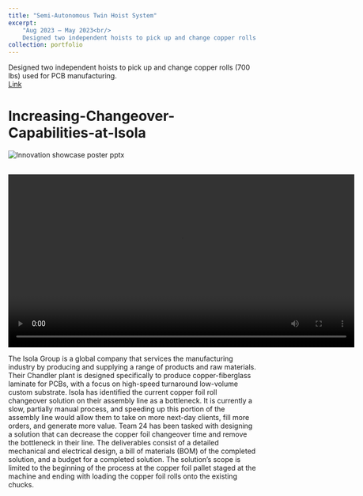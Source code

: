```yaml
---
title: "Semi-Autonomous Twin Hoist System"
excerpt: 
    "Aug 2023 – May 2023<br/>
    Designed two independent hoists to pick up and change copper rolls (700 lbs) used for PCB manufacturing."
collection: portfolio
---
```


Designed two independent hoists to pick up and change copper rolls (700 lbs) used for PCB manufacturing.<br/>
[Link](https://github.com/Tatwik19/24-Increasing-Changeover-Capabilities-at-Isola)

# Increasing-Changeover-Capabilities-at-Isola
![Innovation showcase poster pptx](https://github.com/Tatwik19/24-Increasing-Changeover-Capabilities-at-Isola/assets/67763638/7d936969-ee3f-4279-a3a5-ffb391c334be)

<br />

<video width="700" controls>
  <source src="https://raw.githubusercontent.com/Tatwik19/24-Increasing-Changeover-Capabilities-at-Isola/main/OLD/384624749-ee0afaa7-376b-4424-b353-ba5e18c106c2.mp4" type="video/mp4">
  Your browser does not support the video tag.
</video>



<br />

The Isola Group is a global company that services the manufacturing industry by producing and supplying a range of products and raw materials. Their Chandler plant is designed specifically to produce copper-fiberglass laminate for PCBs, with a focus on high-speed turnaround low-volume custom substrate. Isola has identified the current copper foil roll changeover solution on their assembly line as a bottleneck. It is currently a slow, partially manual process, and speeding up this portion of the assembly line would allow them to take on more next-day clients, fill more orders, and generate more value. Team 24 has been tasked with designing a solution that can decrease the copper foil changeover time and remove the bottleneck in their line. The deliverables consist of a detailed mechanical and electrical design, a bill of materials (BOM) of the completed solution, and a budget for a completed solution. The solution’s scope is limited to the beginning of the process at the copper foil pallet staged at the machine and ending with loading the copper foil rolls onto the existing chucks.

